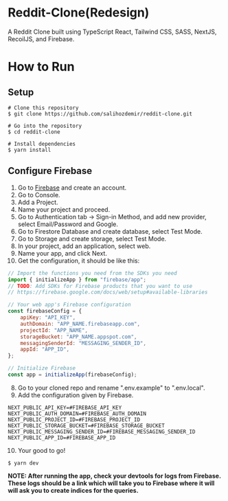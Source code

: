 # Reddit-Clone(Redesign)

A Reddit Clone built using TypeScript React, Tailwind CSS, SASS, NextJS, RecoilJS, and Firebase.

# How to Run

## Setup

```
# Clone this repository
$ git clone https://github.com/salihozdemir/reddit-clone.git

# Go into the repository
$ cd reddit-clone

# Install dependencies
$ yarn install
```

## Configure Firebase

1. Go to [Firebase](https://firebase.google.com/) and create an account.
2. Go to Console.
3. Add a Project.
4. Name your project and proceed.
5. Go to Authentication tab -> Sign-in Method, and add new provider, select Email/Password and Google.
6. Go to Firestore Database and create database, select Test Mode.
7. Go to Storage and create storage, select Test Mode.
8. In your project, add an application, select web.
9. Name your app, and click Next.
10. Get the configuration, it should be like this:

```javascript
// Import the functions you need from the SDKs you need
import { initializeApp } from "firebase/app";
// TODO: Add SDKs for Firebase products that you want to use
// https://firebase.google.com/docs/web/setup#available-libraries

// Your web app's Firebase configuration
const firebaseConfig = {
	apiKey: "API_KEY",
	authDomain: "APP_NAME.firebaseapp.com",
	projectId: "APP_NAME",
	storageBucket: "APP_NAME.appspot.com",
	messagingSenderId: "MESSAGING_SENDER_ID",
	appId: "APP_ID",
};

// Initialize Firebase
const app = initializeApp(firebaseConfig);
```

8. Go to your cloned repo and rename ".env.example" to ".env.local".
9. Add the configuration given by Firebase.

```
NEXT_PUBLIC_API_KEY=#FIREBASE_API_KEY
NEXT_PUBLIC_AUTH_DOMAIN=#FIREBASE_AUTH_DOMAIN
NEXT_PUBLIC_PROJECT_ID=#FIREBASE_PROJECT_ID
NEXT_PUBLIC_STORAGE_BUCKET=#FIREBASE_STORAGE_BUCKET
NEXT_PUBLIC_MESSAGING_SENDER_ID=#FIREBASE_MESSAGING_SENDER_ID
NEXT_PUBLIC_APP_ID=#FIREBASE_APP_ID
```

10. Your good to go!

```
$ yarn dev
```

**NOTE: After running the app, check your devtools for logs from Firebase. These logs should be a link which will take you to Firebase where it will will ask you to create indices for the queries.**
